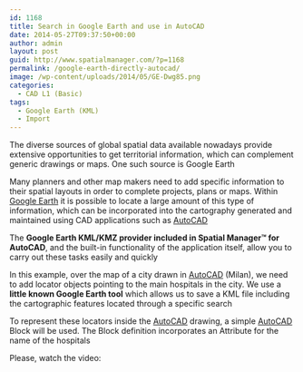 ```yaml
---
id: 1168
title: Search in Google Earth and use in AutoCAD
date: 2014-05-27T09:37:50+00:00
author: admin
layout: post
guid: http://www.spatialmanager.com/?p=1168
permalink: /google-earth-directly-autocad/
image: /wp-content/uploads/2014/05/GE-Dwg85.png
categories:
  - CAD L1 (Basic)
tags:
  - Google Earth (KML)
  - Import
---
```

The diverse sources of global spatial data available nowadays provide extensive opportunities to get territorial information, which can complement generic drawings or maps. One such source is Google Earth<!--more-->

Many planners and other map makers need to add specific information to their spatial layouts in order to complete projects, plans or maps. Within <a title="Google Earth page" href="http://www.google.com/earth/" target="_blank" rel="nofollow">Google Earth</a> it is possible to locate a large amount of this type of information, which can be incorporated into the cartography generated and maintained using CAD ​​applications such as <a title="AutoCAD page" href="http://www.autodesk.com/products/autodesk-autocad/overview" target="_blank" rel="nofollow">AutoCAD</a>

The **Google Earth KML/KMZ provider included in Spatial Manager™ for AutoCAD**, and the built-in functionality of the application itself, allow you to carry out these tasks easily and quickly

In this example, over the map of a city drawn in <a title="AutoCAD page" href="http://www.autodesk.com/products/autodesk-autocad/overview" target="_blank" rel="nofollow">AutoCAD</a> (Milan), we need to add locator objects pointing to the main hospitals in the city. We use a **little known Google Earth tool** which allows us to save a KML file including the cartographic features located through a specific search

To represent these locators inside the <a title="AutoCAD page" href="http://www.autodesk.com/products/autodesk-autocad/overview" target="_blank" rel="nofollow">AutoCAD</a> drawing, a simple <a title="AutoCAD page" href="http://www.autodesk.com/products/autodesk-autocad/overview" target="_blank" rel="nofollow">AutoCAD</a> Block will be used. The Block definition incorporates an Attribute for the name of the hospitals

Please, watch the video: